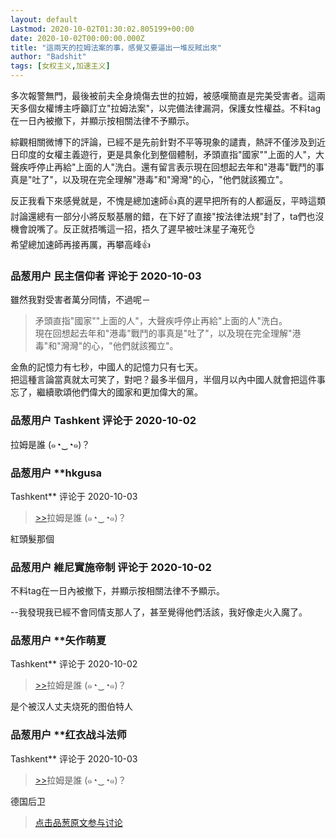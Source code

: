 ```yaml
---
layout: default
Lastmod: 2020-10-02T01:30:02.805199+00:00
date: 2020-10-02T00:00:00.000Z
title: "這兩天的拉姆法案的事，感覺又要逼出一堆反賊出來"
author: "Badshit"
tags: [女权主义,加速主义]
---
```


多次報警無門，最後被前夫全身燒傷去世的拉姆，被感嘆簡直是完美受害者。這兩天多個女權博主呼籲訂立"拉姆法案"，以完備法律漏洞，保護女性權益。不料tag在一日內被撤下，并顯示按相關法律不予顯示。  
  
綜觀相關微博下的評論，已經不是先前針對不平等現象的譴責，熱評不僅涉及到近日印度的女權主義遊行，更是具象化到整個體制，矛頭直指"國家""上面的人"，大聲疾呼停止再給"上面的人"洗白。還有留言表示現在回想起去年和"港毒"戰鬥的事真是"吐了"，以及現在完全理解"港毒"和"灣灣"的心，"他們就該獨立"。  
  
  
反正我看下來感覺就是，不愧是總加速師👍真的遲早把所有的人都逼反，平時這類討論還總有一部分小將反駁基層的錯，在下好了直接"按法律法規"封了，ta們也沒機會說嘴了。反正就捂嘴這一招，捂久了遲早被吐沫星子淹死👌  
希望總加速師再接再厲，再攀高峰👍

            
### 品葱用户 **民主信仰者** 评论于 2020-10-03
        
雖然我對受害者萬分同情，不過呢－  

> 矛頭直指"國家""上面的人"，大聲疾呼停止再給"上面的人"洗白。  
> 現在回想起去年和"港毒"戰鬥的事真是"吐了"，以及現在完全理解"港毒"和"灣灣"的心，"他們就該獨立"。

  
金魚的記憶力有七秒，中國人的記憶力只有七天。  
把這種言論當真就太可笑了，對吧？最多半個月，半個月以內中國人就會把這件事忘了，繼續歌頌他們偉大的國家和更加偉大的黨。
        


            
### 品葱用户 **Tashkent** 评论于 2020-10-02
        
拉姆是誰 (๑◔‿◔๑)？
        


            
### 品葱用户 **hkgusa 
Tashkent** 评论于 2020-10-03
        
> [\>>]( "/article/item_id-507862#")拉姆是誰 (๑◔‿◔๑)？

  
  
紅頭髮那個
        


            
### 品葱用户 **維尼實施帝制** 评论于 2020-10-02
        
不料tag在一日內被撤下，并顯示按相關法律不予顯示。  
  
\--我發現我已經不會同情支那人了，甚至覺得他們活該，我好像走火入魔了。
        


            
### 品葱用户 **矢作萌夏 
Tashkent** 评论于 2020-10-02
        
> [\>>]( "/article/item_id-507862#")拉姆是誰 (๑◔‿◔๑)？

  
  
是个被汉人丈夫烧死的图伯特人
        


            
### 品葱用户 **红衣战斗法师 
Tashkent** 评论于 2020-10-03
        
> [\>>]( "/article/item_id-507862#")拉姆是誰 (๑◔‿◔๑)？

  
  
德国后卫
        






> [点击品葱原文参与讨论](https://pincong.rocks/article/24640)

